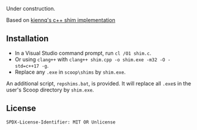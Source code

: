 Under construction.

Based on [kiennq's c++ shim implementation](https://github.com/kiennq/scoop-better-shimexe)

## Installation

- In a Visual Studio command prompt, run `cl /O1 shim.c`.
- Or using `clang++` with `clang++ shim.cpp -o shim.exe -m32 -O -std=c++17 -g`.
- Replace any `.exe` in `scoop\shims` by `shim.exe`.

An additional script, `repshims.bat`, is provided. It will replace all `.exe`s in the user's Scoop directory
by `shim.exe`.


## License

`SPDX-License-Identifier: MIT OR Unlicense`
